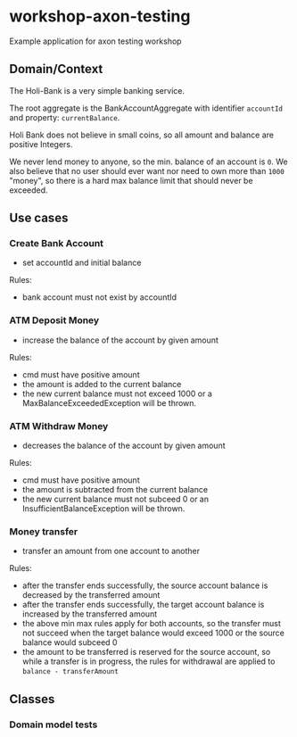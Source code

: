 # workshop-axon-testing

Example application for axon testing workshop

## Domain/Context

The Holi-Bank is a very simple banking service.

The root aggregate is the BankAccountAggregate with identifier `accountId` and property: `currentBalance`.

Holi Bank does not believe in small coins, so all amount and balance are positive Integers.

We never lend money to anyone, so the min. balance of an account is `0`.
We also believe that no user should ever want nor need to own more than `1000` "money", so there is a hard max balance limit that should never be exceeded.

## Use cases

### Create Bank Account

* set accountId and initial balance

Rules:

* bank account must not exist by accountId

### ATM Deposit Money

* increase the balance of the account by given amount

Rules:

* cmd must have positive amount 
* the amount is added to the current balance
* the new current balance must not exceed 1000 or a MaxBalanceExceededException will be thrown.

### ATM Withdraw Money

* decreases the balance of the account by given amount

Rules:

* cmd must have positive amount
* the amount is subtracted from the current balance
* the new current balance must not subceed 0 or an InsufficientBalanceException will be thrown.

### Money transfer

* transfer an amount from one account to another

Rules:

* after the transfer ends successfully, the source account balance is decreased by the transferred amount
* after the transfer ends successfully, the target account balance is increased by the transferred amount
* the above min max rules apply for both accounts, so the transfer must not succeed when the target balance would exceed 1000 or the source balance would subceed 0
* the amount to be transferred is reserved for the source account, so while a transfer is in progress, the rules for withdrawal are applied to `balance - transferAmount`

## Classes

### Domain model tests

